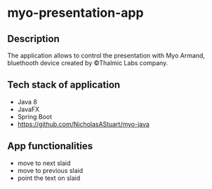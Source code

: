 # myo-presentation-app

## Description
The application allows to control the presentation with Myo Armand, bluethooth device created by ©Thalmic Labs company.

## Tech stack of application
- Java 8
- JavaFX
- Spring Boot
- https://github.com/NicholasAStuart/myo-java

## App functionalities
- move to next slaid
- move to previous slaid
- point the text on slaid
